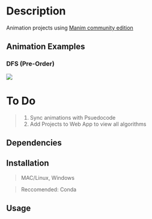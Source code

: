 # Description

Animation projects using [Manim community edition](https://github.com/ManimCommunity/manim)

## Animation Examples

### DFS (Pre-Order)

![](./CS_Concepts/examples/test.gif)

# To Do

> 1. Sync animations with Psuedocode
> 2. Add Projects to Web App to view all algorithms

## Dependencies

## Installation

> MAC/Linux, Windows

> Reccomended: Conda

## Usage
